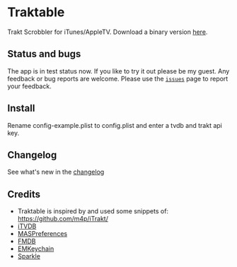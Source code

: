Traktable
========

Trakt Scrobbler for iTunes/AppleTV. Download a binary version [here](http://w3f.nl/traktable/).

## Status and bugs

The app is in test status now. If you like to try it out please be my guest. Any feedback or bug reports are welcome. Please use the [`issues`](https://github.com/yo-han/Traktable/issues) page to report your feedback.

## Install

Rename config-example.plist to config.plist and enter a tvdb and trakt api key.

## Changelog

See what's new in the [changelog](https://github.com/yo-han/Traktable/wiki/Changelog)
## Credits

* Traktable is inspired by and used some snippets of: https://github.com/m4p/iTrakt/
* [iTVDB](https://github.com/kevintuhumury/itvdb)
* [MASPreferences](https://github.com/shpakovski/MASPreferences)
* [FMDB](https://github.com/ccgus/fmdb)
* [EMKeychain](http://extendmac.com/EMKeychain/)
* [Sparkle](https://github.com/andymatuschak/Sparkle)
